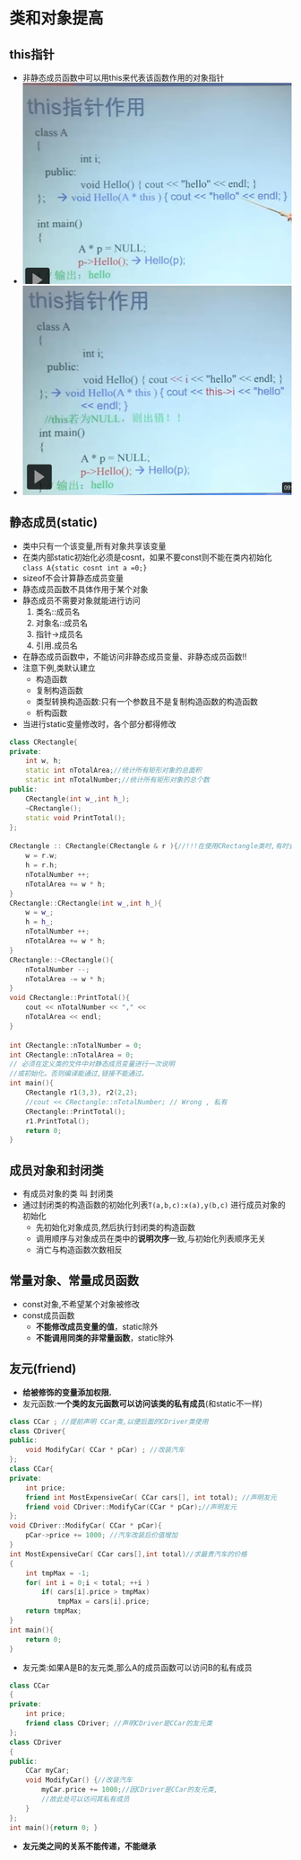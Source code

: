 # 类和对象提高
## this指针
- 非静态成员函数中可以用this来代表该函数作用的对象指针
- ![](imgs/this指针.png)
- ![](imgs/this指针2.png)

## 静态成员(static)
- 类中只有一个该变量,所有对象共享该变量
- 在类内部static初始化必须是cosnt，如果不要const则不能在类内初始化```class A{static cosnt int a =0;}```
- sizeof不会计算静态成员变量
- 静态成员函数不具体作用于某个对象
- 静态成员不需要对象就能进行访问
    1. 类名::成员名
    2. 对象名::成员名
    3. 指针->成员名
    4. 引用.成员名
- 在静态成员函数中，不能访问非静态成员变量、非静态成员函数!!
- 注意下例,类默认建立
  - 构造函数
  - 复制构造函数
  - 类型转换构造函数:只有一个参数且不是复制构造函数的构造函数
  - 析构函数
- 当进行static变量修改时，各个部分都得修改
```c++
class CRectangle{
private:
    int w, h;
    static int nTotalArea;//统计所有矩形对象的总面积
    static int nTotalNumber;//统计所有矩形对象的总个数
public:
    CRectangle(int w_,int h_);
    ~CRectangle();
    static void PrintTotal();
};

CRectangle :: CRectangle(CRectangle & r ){//!!!在使用CRectangle类时,有时会调用复制构造函数生成临时的隐藏的CRectangle对象.临时对象在消亡时会调用析构函数,减少nTotalNumber 和nTotalArea的值。
    w = r.w;
    h = r.h;
    nTotalNumber ++;
    nTotalArea += w * h;
}
CRectangle::CRectangle(int w_,int h_){
    w = w_;
    h = h_;
    nTotalNumber ++;
    nTotalArea += w * h;
}
CRectangle::~CRectangle(){
    nTotalNumber --;
    nTotalArea -= w * h;
}
void CRectangle::PrintTotal(){
    cout << nTotalNumber << "," <<
    nTotalArea << endl;
}

int CRectangle::nTotalNumber = 0;
int CRectangle::nTotalArea = 0;
// 必须在定义类的文件中对静态成员变量进行一次说明
//或初始化。否则编译能通过,链接不能通过。
int main(){
    CRectangle r1(3,3), r2(2,2);
    //cout << CRectangle::nTotalNumber; // Wrong , 私有
    CRectangle::PrintTotal();
    r1.PrintTotal();
    return 0;
}
```

## 成员对象和封闭类
- 有成员对象的类 叫 封闭类
- 通过封闭类的构造函数的初始化列表```T(a,b,c):x(a),y(b,c)``` 进行成员对象的初始化
  - 先初始化对象成员,然后执行封闭类的构造函数
  - 调用顺序与对象成员在类中的**说明次序**一致,与初始化列表顺序无关
  - 消亡与构造函数次数相反

## 常量对象、常量成员函数
- const对象,不希望某个对象被修改
- const成员函数
  - **不能修改成员变量的值**，static除外
  - **不能调用同类的非常量函数**，static除外

## 友元(friend)
- **给被修饰的变量添加权限.**
- 友元函数:**一个类的友元函数可以访问该类的私有成员**(和static不一样)
```c++
class CCar ; //提前声明 CCar类,以便后面的CDriver类使用
class CDriver{
public:
    void ModifyCar( CCar * pCar) ; //改装汽车
};
class CCar{
private:
    int price;
    friend int MostExpensiveCar( CCar cars[], int total); //声明友元
    friend void CDriver::ModifyCar(CCar * pCar);//声明友元
};
void CDriver::ModifyCar( CCar * pCar){
    pCar->price += 1000; //汽车改装后价值增加
}
int MostExpensiveCar( CCar cars[],int total)//求最贵汽车的价格
{
    int tmpMax = -1;
    for( int i = 0;i < total; ++i )
        if( cars[i].price > tmpMax)
            tmpMax = cars[i].price;
    return tmpMax;
}
int main(){
    return 0;
}
```
- 友元类:如果A是B的友元类,那么A的成员函数可以访问B的私有成员
```c++
class CCar
{
private:
    int price;
    friend class CDriver; //声明CDriver是CCar的友元类
};
class CDriver
{
public:
    CCar myCar;
    void ModifyCar() {//改装汽车
        myCar.price += 1000;//因CDriver是CCar的友元类,
        //故此处可以访问其私有成员
    }
};
int main(){return 0; }
```
- **友元类之间的关系不能传递，不能继承**